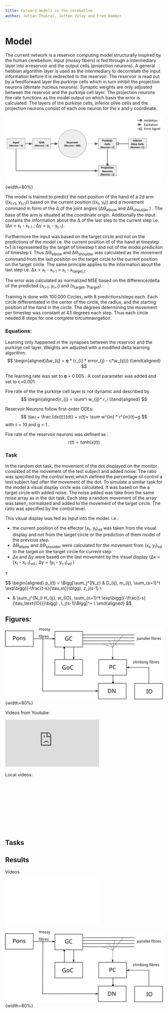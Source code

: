 ```yaml
---
title: Forward models in the cerebellum
author: Julian Thukral, Julien Vitay and Fred Hamker
---
```



# Model



The current network is a reservoir computing model structurally inspired by the human cerebellum. Input (mossy fibers) is fed through a intermediary layer into a reservoir and the output cells (projection neurons). A general hebbian algorithm layer is used as the intermediary to decorrelate the input information before it is redirected to the reservoir. The reservoir is read out by a feedforward layer the purkinje cells which in turn inhibit the projection neurons (dentate nucleus neurons). Synaptic weights are only adjusted between the reservoir and the purkinje cell layer. The projection neurons fire rate functions as the model output on which basis the error is calculated. The layers of the purkinje cells, inferior olive cells and the projection neurons consist of each one neuron for the x and y coordinate. 






![**Figure 1:** Structure of the model.](img/cb_model.png){width=80%}



The model is trained to predict the next position of the hand of a 2d arm ((x<sub>t+1</sub>, y<sub>t+1</sub>)) based on the current position ((x<sub>t</sub>, y<sub>t</sub>)) and a movement command in   form of the Δ of the joint angles (ΔӨ<sub>elbow</sub> and ΔӨ<sub>shoulder</sub> ) . The base of the arm is situated at the coordinate origin. Additionally the input contains the information about the Δ of the last step to the current step i.e.  (Δx = x<sub>t</sub> - x<sub>t-1</sub> ; Δy = y<sub>t</sub> - y<sub>t-1</sub>). 

Furthermore the input was based on the target circle and not on the predictions of the model i.e. the current position of of the hand at timestep t+1 is represented by the target of timestep t and not of the model prediciton of timestep t. Thus ΔӨ<sub>elbow</sub> and ΔӨ<sub>shoulder</sub> was calculated as the movement command from the last position on the target circle to the current position on the target circle. The same principle applies to the information about the last step i.e. Δx = x<sub>t</sub> - x<sub>t-1</sub> = x<sub>t</sub> - x<sub>target_t</sub> . 

The error was calculated as normalized MSE based on the difference/delta of the predicted (x<sub>t+1</sub>, y<sub>t+1</sub>) and (x<sub>target</sub>, y<sub>target</sub>).

Training is done with 100.000 Circles, with 8 predictions/steps each. Each circle differentiated in the center of the circle, the radius, and the starting position of the hand in the circle. The degrees determining the movement per timestep was constant at 43 degrees each step. Thus each circle needed 8 steps for one complete circumnavigation. 







### Equations:



Learning only happened in the synapses between the reservoir and the purkinje cell layer. Weights are adjusted with a modified delta learning algorithm:
$$
\begin{aligned}Δw_{ij} =  𝜼 * (r_{i} * error_{j} - c*w_{ij)}) \\\end{aligned}
$$

The learning rate was set to 𝜼 = 0.005 . A cost parameter was added and set to c=0.001. 

Fire rate of the the purkinje cell layer is not dynamic and described by
$$
\begin{aligned}r_{j} = \sum^i w_{ij}* r_i \\\end{aligned}
$$


Reservoir Neurons follow first-order ODEs:
$$
\tau + \frac {dx(t)}{dt} + x(t)= \sum w^{in} * r^{in}(t)+g
$$
with *τ* = 10 and g = 1 .

Fire rate of the reservoir neurons was defined as :
$$
r(t) = tanh(x(t))
$$

### Task 

In the random dot task, the movement of the dot displayed on the monitor consisted of the movement of the test subject and added noise. The ratio was specified by the control level,which defined the percentage of control a test subject had ofter the movement of the dot.  To simulate a similar task for the model a visual display circle was calculated. It was based on the a target circle with added noise. The noise added was take from the same noise array as in the dot task. Each step a random movement of the array was taken, normalized and added to the movement of the target circle. The ratio was specified by the control level.  

This visual display was fed as input into the model. i.e.:

* the current position of the effector (x<sub>t</sub>, y<sub>t</sub>)<sub>vd</sub> was taken from the visual display and not from the target circle or the prediction of them model of the 	 previous step.
* ΔӨ<sub>elbow</sub> and ΔӨ<sub>shoulder</sub> were calculated for the movement from (x<sub>t</sub>, y<sub>t</sub>)<sub>vd</sub> to the target on the target circle for current step
* $\Delta x$ and Δy were based on the last movement by the visual display (Δx = (x<sub>t</sub> - x<sub>t-1</sub>)<sub>vd</sub> ; Δy = (y<sub>t</sub> - y<sub>t-1</sub>)<sub>vd</sub> )








$\tau$









$$
\begin{aligned}
p_i(t) = \Bigg[\sum_j^{N_z} & D_{ij}\, m_{ij}\, \sum_{s=1}^t \exp\bigg({-\frac{t-s}{\tau_m}}\bigg)\, z_j(s-1) \\
+ & \sum_j^{N_i} H_{ij}\, w_{IO}\, \sum_{s=1}^t \exp\bigg({-\frac{t-s}{\tau_\text{IO}}}\bigg) \, l_j(s-1)\Bigg]^+ \\
\end{aligned}
$$

## Figures:

![**Figure 1:** Structure of the model.](img/model.svg){width=80%}

Videos from Youtube:

<div class='embed-container'><iframe src='https://www.youtube.com/embed/qhUvQiKec2U' frameborder='0' allowfullscreen></iframe></div>

Local videos:

<div class='embed-container'><iframe src='./videos/cover.mp4' frameborder='0' allowfullscreen></iframe></div>

## Tasks

## Results
 Videos

<div class='embed-container'><iframe src='./videos/training_circle_20-99999.mp4' frameborder='0' allowfullscreen></iframe></div>

![**Figure 1:** Structure of the model.](img/model.svg){width=80%}